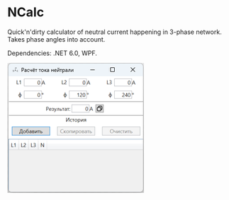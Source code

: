 # NCalc

Quick'n'dirty calculator of neutral current happening in 3-phase network.
Takes phase angles into account.

Dependencies: .NET 6.0, WPF.

![Screenshot](ncalc-screenshot.png)

